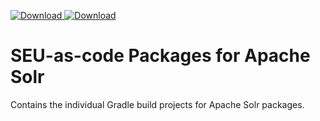 [ ![Download](https://api.bintray.com/packages/seu-as-code/maven/solr4/images/download.svg) ](https://bintray.com/seu-as-code/maven/solr4/_latestVersion)
[ ![Download](https://api.bintray.com/packages/seu-as-code/maven/solr5/images/download.svg) ](https://bintray.com/seu-as-code/maven/solr5/_latestVersion)

# SEU-as-code Packages for Apache Solr

Contains the individual Gradle build projects for Apache Solr packages.

